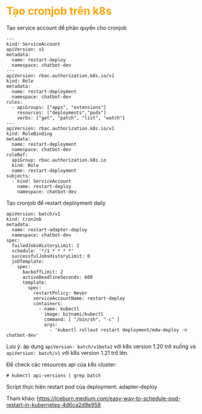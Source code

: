 <h1 style="color:orange">Tạo cronjob trên k8s</h1>
Tạo service account để phân quyền cho cronjob

```
---
kind: ServiceAccount
apiVersion: v1
metadata:
  name: restart-deploy
  namespace: chatbot-dev
---
apiVersion: rbac.authorization.k8s.io/v1
kind: Role
metadata:
  name: restart-deployment
  namespace: chatbot-dev
rules:
  - apiGroups: ["apps", "extensions"]
    resources: ["deployments","pods"]
    verbs: ["get", "patch", "list", "watch"]
---
apiVersion: rbac.authorization.k8s.io/v1
kind: RoleBinding
metadata:
  name: restart-deployment
  namespace: chatbot-dev
roleRef:
  apiGroup: rbac.authorization.k8s.io
  kind: Role
  name: restart-deployment
subjects:
  - kind: ServiceAccount
    name: restart-deploy
    namespace: chatbot-dev
```

Tạo cronjob để restart deployment daily

```
apiVersion: batch/v1
kind: CronJob
metadata:
  name: restart-adapter-deploy
  namespace: chatbot-dev
spec:
  failedJobsHistoryLimit: 2
  schedule: '*/1 * * * *'
  successfulJobsHistoryLimit: 0
  jobTemplate:
    spec:
      backoffLimit: 2
      activeDeadlineSeconds: 600
      template:
        spec:
          restartPolicy: Never
          serviceAccountName: restart-deploy
          containers:
            - name: kubectl
              image: bitnami/kubectl
              command: [ "/bin/sh", "-c" ]
              args:
                - 'kubectl rollout restart deployment/mdw-deploy -n chatbot-dev'
```

Lưu ý: áp dụng `apiVersion: batch/v1beta1` với k8s version 1.20 trở xuống và `apiVersion: batch/v1` với k8s version 1.21 trở lên.

Để check các resources api của k8s cluster:

    # kubectl api-versions | grep batch
Script thực hiện restart pod của deployment: adapter-deploy

Tham khảo: https://iceburn.medium.com/easy-way-to-schedule-pod-restart-in-kubernetes-4d6ca2d9e958